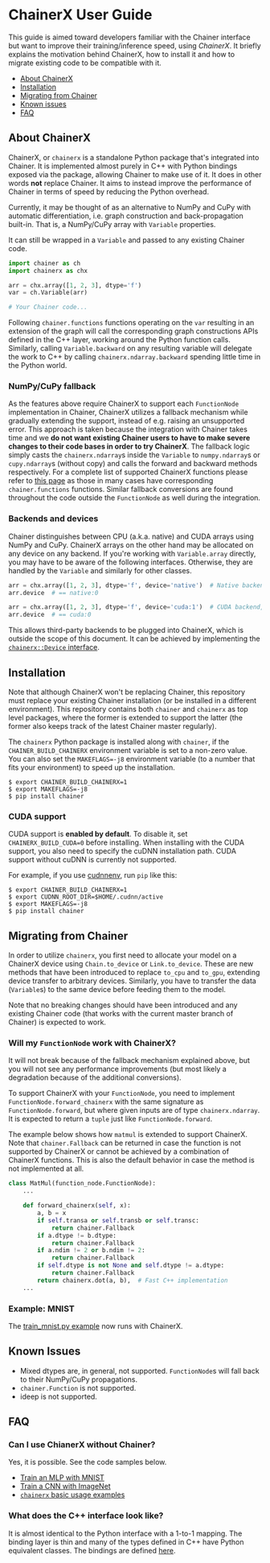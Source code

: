 # ChainerX User Guide

This guide is aimed toward developers familiar with the Chainer interface but want to improve their training/inference speed, using *ChainerX*.
It briefly explains the motivation behind ChainerX, how to install it and how to migrate existing code to be compatible with it.

- [About ChainerX](#about-chainerx)
- [Installation](#installation)
- [Migrating from Chainer](#migrating-from-chainer)
- [Known issues](#known-issues)
- [FAQ](#faq)

## About ChainerX

ChainerX, or `chainerx` is a standalone Python package that's integrated into Chainer.
It is implemented almost purely in C++ with Python bindings exposed via the package, allowing Chainer to make use of it.
It does in other words **not** replace Chainer. It aims to instead improve the performance of Chainer in terms of speed by reducing the Python overhead.

Currently, it may be thought of as an alternative to NumPy and CuPy with automatic differentiation, i.e. graph construction and back-propagation built-in.
That is, a NumPy/CuPy array with `Variable` properties.

It can still be wrapped in a `Variable` and passed to any existing Chainer code.

```python
import chainer as ch
import chainerx as chx

arr = chx.array([1, 2, 3], dtype='f')
var = ch.Variable(arr)

# Your Chainer code...
```

Following `chainer.functions` functions operating on the `var` resulting in an extension of the graph will call the corresponding graph constructions APIs defined in the C++ layer, working around the Python function calls.
Similarly, calling `Variable.backward` on any resulting variable will delegate the work to C++ by calling `chainerx.ndarray.backward` spending little time in the Python world.

### NumPy/CuPy fallback

As the features above require ChainerX to support each `FunctionNode` implementation in Chainer, ChainerX utilizes a fallback mechanism while gradually extending the support, instead of e.g. raising an unsupported error.
This approach is taken because the integration with Chainer takes time and we **do not want existing Chainer users to have to make severe changes to their code bases in order to try ChainerX**.
The fallback logic simply casts the `chainerx.ndarray`s inside the `Variable` to `numpy.ndarray`s or `cupy.ndarray`s (without copy) and calls the forward and backward methods respectively.
For a complete list of supported ChainerX functions please refer to [this page](chainerx_cc/chainerx/python/routines.cc) as those in many cases have corresponding `chainer.functions` functions.
Similar fallback conversions are found throughout the code outside the `FunctionNode` as well during the integration.

### Backends and devices

Chainer distinguishes between CPU (a.k.a. native) and CUDA arrays using NumPy and CuPy.
ChainerX arrays on the other hand may be allocated on any device on any backend.
If you're working with `Variable.array` directly, you may have to be aware of the following interfaces.
Otherwise, they are handled by the `Variable` and similarly for other classes.

```python
arr = chx.array([1, 2, 3], dtype='f', device='native')  # Native backend
arr.device  # == native:0

arr = chx.array([1, 2, 3], dtype='f', device='cuda:1')  # CUDA backend, second device
arr.device  # == cuda:0
```

This allows third-party backends to be plugged into ChainerX, which is outside the scope of this document. It can be achieved by implementing the [`chainerx::Device` interface](chainerx_cc/chainerx/device.h).

## Installation

Note that although ChainerX won't be replacing Chainer, this repository must replace your existing Chainer installation (or be installed in a different environment).
This repository contains both `chainer` and `chainerx` as top level packages, where the former is extended to support the latter (the former also keeps track of the latest Chainer master regularly).

The `chainerx` Python package is installed along with `chainer`, if the `CHAINER_BUILD_CHAINERX` environment variable is set to a non-zero value.
You can also set the `MAKEFLAGS=-j8` environment variable (to a number that fits your environment) to speed up the installation.

```shell-session
$ export CHAINER_BUILD_CHAINERX=1
$ export MAKEFLAGS=-j8
$ pip install chainer
```

### CUDA support

CUDA support is **enabled by default**.
To disable it, set `CHAINERX_BUILD_CUDA=0` before installing.
When installing with the CUDA support, you also need to specify the cuDNN installation path.
CUDA support without cuDNN is currently not supported.

For example, if you use [cudnnenv](https://github.com/unnonouno/cudnnenv), run `pip` like this:

```shell-session
$ export CHAINER_BUILD_CHAINERX=1
$ export CUDNN_ROOT_DIR=$HOME/.cudnn/active
$ export MAKEFLAGS=-j8
$ pip install chainer
```

## Migrating from Chainer

In order to utilize `chainerx`, you first need to allocate your model on a ChainerX device using `Chain.to_device` or `Link.to_device`. These are new methods that have been introduced to replace `to_cpu` and `to_gpu`, extending device transfer to arbitrary devices.
Similarly, you have to transfer the data (`Variable`s) to the same device before feeding them to the model.

Note that no breaking changes should have been introduced and any existing Chainer code (that works with the current master branch of Chainer) is expected to work.

### Will my `FunctionNode` work with ChainerX?

It will not break because of the fallback mechanism explained above, but you will not see any performance improvements (but most likely a degradation because of the additional conversions).

To support ChainerX with your `FunctionNode`, you need to implement `FunctionNode.forward_chainerx` with the same signature as `FunctionNode.forward`, but where given inputs are of type `chainerx.ndarray`. It is expected to return a `tuple` just like `FunctionNode.forward`.

The example below shows how `matmul` is extended to support ChainerX. Note that `chainer.Fallback` can be returned in case the function is not supported by ChainerX or cannot be achieved by a combination of ChainerX functions. This is also the default behavior in case the method is not implemented at all.

```python
class MatMul(function_node.FunctionNode):
    ...

    def forward_chainerx(self, x):
        a, b = x
        if self.transa or self.transb or self.transc:
            return chainer.Fallback
        if a.dtype != b.dtype:
            return chainer.Fallback
        if a.ndim != 2 or b.ndim != 2:
            return chainer.Fallback
        if self.dtype is not None and self.dtype != a.dtype:
            return chainer.Fallback
        return chainerx.dot(a, b),  # Fast C++ implementation
    ...
```

### Example: MNIST

The [train_mnist.py example](examples/mnist/train_mnist.py) now runs with ChainerX.

## Known Issues

- Mixed dtypes are, in general, not supported. `FunctionNode`s will fall back to their NumPy/CuPy propagations.
- `chainer.Function` is not supported.
- ideep is not supported.

## FAQ

### Can I use ChianerX without Chainer?

Yes, it is possible. See the code samples below.

- [Train an MLP with MNIST](chainerx_cc/examples/mnist)
- [Train a CNN with ImageNet](chainerx_cc/examples/imagenet)
- [`chainerx` basic usage examples](tests/chainerx_tests/acceptance_tests)

### What does the C++ interface look like?

It is almost identical to the Python interface with a 1-to-1 mapping.
The binding layer is thin and many of the types defined in C++ have Python equivalent classes.
The bindings are defined [here](https://github.com/pfnet/chainerx/tree/master/chainerx_cc/chainerx/python).
